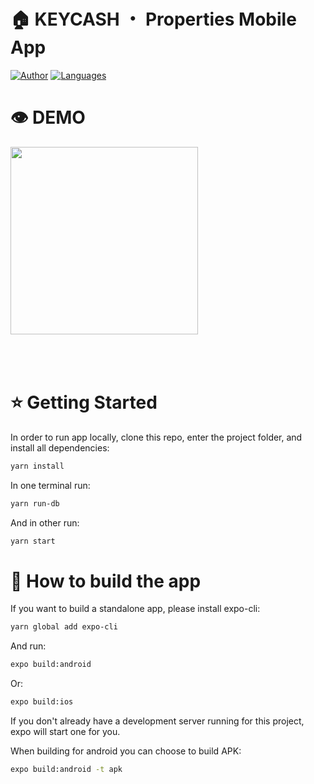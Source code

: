 # 🏠 KEYCASH ・ Properties Mobile App

[![Author](https://img.shields.io/badge/author-GabrielPaiva-d8315e?style=flat)](https://github.com/gpaiva00)
[![Languages](https://img.shields.io/github/languages/count/gpaiva00/keycash-frontend-challenge-gabriel-paiva?color=d8315e&style=flat)](#)

# 👁 DEMO

<img src="./assets/demo.gif" width="300" style="margin-bottom: 50px"/>

# ⭐️ Getting Started

In order to run app locally, clone this repo, enter the project folder, and install all dependencies:

```bash
yarn install
```

In one terminal run:

```bash
yarn run-db
```

And in other run:

```bash
yarn start
```

# 📱 How to build the app

If you want to build a standalone app, please install expo-cli:

```bash
yarn global add expo-cli
```

And run:

```bash
expo build:android
```

Or:

```bash
expo build:ios
```

If you don't already have a development server running for this project, expo will start one for you.

When building for android you can choose to build APK:

```bash
expo build:android -t apk
```
